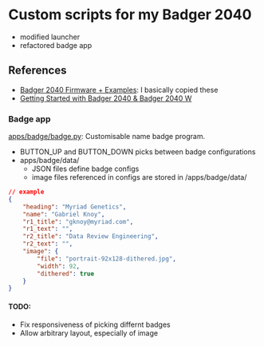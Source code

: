 # Custom scripts for my Badger 2040

- modified launcher
- refactored badge app

## References

- [Badger 2040 Firmware + Examples](https://github.com/pimoroni/badger2040): I basically copied these 
- [Getting Started with Badger 2040 & Badger 2040 W ](https://learn.pimoroni.com/article/getting-started-with-badger-2040)

### Badge app
[apps/badge/badge.py](/apps/apps/badge/badge.py): Customisable name badge program.
- BUTTON_UP and BUTTON_DOWN picks between badge configurations
- apps/badge/data/
  - JSON files define badge configs
  - image files referenced in configs are stored in /apps/badge/data/

```json
// example
{
    "heading": "Myriad Genetics",
    "name": "Gabriel Knoy",
    "r1_title": "gknoy@myriad.com",
    "r1_text": "",
    "r2_title": "Data Review Engineering",
    "r2_text": "",
    "image": {
        "file": "portrait-92x128-dithered.jpg",
        "width": 92,
        "dithered": true
    }
}
```
#### TODO:
- Fix responsiveness of picking differnt badges
- Allow arbitrary layout, especially of image
